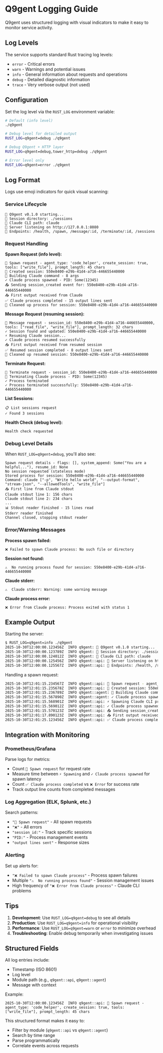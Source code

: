 # Q9gent Logging Guide

Q9gent uses structured logging with visual indicators to make it easy to monitor service activity.

## Log Levels

The service supports standard Rust tracing log levels:
- `error` - Critical errors
- `warn` - Warnings and potential issues
- `info` - General information about requests and operations
- `debug` - Detailed diagnostic information
- `trace` - Very verbose output (not used)

## Configuration

Set the log level via the `RUST_LOG` environment variable:

```bash
# Default (info level)
./q9gent

# Debug level for detailed output
RUST_LOG=q9gent=debug ./q9gent

# Debug Q9gent + HTTP layer
RUST_LOG=q9gent=debug,tower_http=debug ./q9gent

# Error level only
RUST_LOG=q9gent=error ./q9gent
```

## Log Format

Logs use emoji indicators for quick visual scanning:

### Service Lifecycle
```
🎯 Q9gent v0.1.0 starting...
📂 Session directory: ./sessions
🔧 Claude CLI path: claude
🚀 Server listening on http://127.0.0.1:8080
📍 Endpoints: /health, /spawn, /message/:id, /terminate/:id, /sessions
```

### Request Handling

**Spawn Request (info level):**
```
🚀 Spawn request - agent_type: 'code_helper', create_session: true, tools: ["write_file"], prompt_length: 45 chars
📝 Created session: 550e8400-e29b-41d4-a716-446655440000
🔨 Building Claude command - 8 args
✓ Claude process spawned - PID: Some(12345)
📤 Sending session_created event for: 550e8400-e29b-41d4-a716-446655440000
📥 First output received from Claude
✅ Claude process completed - 15 output lines sent
🧹 Cleaned up process for session: 550e8400-e29b-41d4-a716-446655440000
```

**Message Request (resuming session):**
```
💬 Message request - session_id: 550e8400-e29b-41d4-a716-446655440000, tools: ["read_file", "write_file"], prompt_length: 32 chars
✓ Session found and updated: 550e8400-e29b-41d4-a716-446655440000
⚡ Resuming Claude session...
✓ Claude process resumed successfully
📥 First output received from resumed session
✅ Resumed session completed - 8 output lines sent
🧹 Cleaned up resumed session: 550e8400-e29b-41d4-a716-446655440000
```

**Terminate Request:**
```
🛑 Terminate request - session_id: 550e8400-e29b-41d4-a716-446655440000
🛑 Terminating Claude process - PID: Some(12345)
✓ Process terminated
✓ Process terminated successfully: 550e8400-e29b-41d4-a716-446655440000
```

**List Sessions:**
```
📋 List sessions request
✓ Found 3 sessions
```

**Health Check (debug level):**
```
Health check requested
```

### Debug Level Details

When `RUST_LOG=q9gent=debug`, you'll also see:

```
Spawn request details - flags: [], system_append: Some("You are a helpful..."), resume_id: None
No session requested (stateless mode)
Stored process for session: 550e8400-e29b-41d4-a716-446655440000
Command: claude ["-p", "Write hello world", "--output-format", "stream-json", "--allowedTools", "write_file"]
📥 First line from Claude stdout
Claude stdout line 1: 156 chars
Claude stdout line 2: 234 chars
...
📊 Stdout reader finished - 15 lines read
Stderr reader finished
Channel closed, stopping stdout reader
```

### Error/Warning Messages

**Process spawn failed:**
```
❌ Failed to spawn Claude process: No such file or directory
```

**Session not found:**
```
⚠️  No running process found for session: 550e8400-e29b-41d4-a716-446655440000
```

**Claude stderr:**
```
⚠️  Claude stderr: Warning: some warning message
```

**Claude process error:**
```
❌ Error from Claude process: Process exited with status 1
```

## Example Output

Starting the server:
```bash
$ RUST_LOG=q9gent=info ./q9gent
2025-10-30T12:00:00.123456Z  INFO q9gent: 🎯 Q9gent v0.1.0 starting...
2025-10-30T12:00:00.123789Z  INFO q9gent: 📂 Session directory: ./sessions
2025-10-30T12:00:00.124012Z  INFO q9gent: 🔧 Claude CLI path: claude
2025-10-30T12:00:00.125456Z  INFO q9gent::api: 🚀 Server listening on http://127.0.0.1:8080
2025-10-30T12:00:00.125567Z  INFO q9gent::api: 📍 Endpoints: /health, /spawn, /message/:id, /terminate/:id, /sessions
```

Handling a spawn request:
```bash
2025-10-30T12:01:15.234567Z  INFO q9gent::api: 🚀 Spawn request - agent_type: 'code_helper', create_session: true, tools: ["write_file"], prompt_length: 45 chars
2025-10-30T12:01:15.235678Z  INFO q9gent::api: 📝 Created session: 550e8400-e29b-41d4-a716-446655440000
2025-10-30T12:01:15.236789Z  INFO q9gent::agent: 🔨 Building Claude command - 8 args
2025-10-30T12:01:15.567890Z  INFO q9gent::agent: ✓ Claude process spawned - PID: Some(12345)
2025-10-30T12:01:15.568901Z  INFO q9gent::api: ⚡ Spawning Claude CLI process...
2025-10-30T12:01:15.569012Z  INFO q9gent::api: ✓ Claude process spawned successfully
2025-10-30T12:01:15.570123Z  INFO q9gent::api: 📤 Sending session_created event for: 550e8400-e29b-41d4-a716-446655440000
2025-10-30T12:01:17.890123Z  INFO q9gent::api: 📥 First output received from Claude
2025-10-30T12:01:25.123456Z  INFO q9gent::api: ✅ Claude process completed - 15 output lines sent
```

## Integration with Monitoring

### Prometheus/Grafana

Parse logs for metrics:
- Count `🚀 Spawn request` for request rate
- Measure time between `⚡ Spawning` and `✓ Claude process spawned` for spawn latency
- Count `✅ Claude process completed` vs `❌ Error` for success rate
- Track output line counts from completed messages

### Log Aggregation (ELK, Splunk, etc.)

Search patterns:
- `"🚀 Spawn request"` - All spawn requests
- `"❌"` - All errors
- `"session_id:"` - Track specific sessions
- `"PID:"` - Process management events
- `"output lines sent"` - Response sizes

### Alerting

Set up alerts for:
- `"❌ Failed to spawn Claude process"` - Process spawn failures
- Multiple `"⚠️  No running process found"` - Session management issues
- High frequency of `"❌ Error from Claude process"` - Claude CLI problems

## Tips

1. **Development**: Use `RUST_LOG=q9gent=debug` to see all details
2. **Production**: Use `RUST_LOG=q9gent=info` for operational visibility
3. **Performance**: Use `RUST_LOG=q9gent=warn` or `error` to minimize overhead
4. **Troubleshooting**: Enable debug temporarily when investigating issues

## Structured Fields

All log entries include:
- Timestamp (ISO 8601)
- Log level
- Module path (e.g., `q9gent::api`, `q9gent::agent`)
- Message with context

Example:
```
2025-10-30T12:00:00.123456Z  INFO q9gent::api: 🚀 Spawn request - agent_type: 'code_helper', create_session: true, tools: ["write_file"], prompt_length: 45 chars
```

This structured format makes it easy to:
- Filter by module (`q9gent::api` vs `q9gent::agent`)
- Search by time range
- Parse programmatically
- Correlate events across requests
